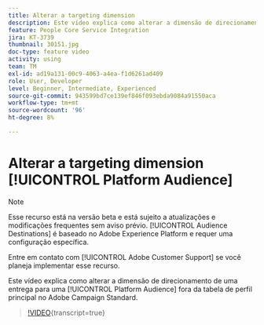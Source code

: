 ```yaml
---
title: Alterar a targeting dimension
description: Este vídeo explica como alterar a dimensão de direcionamento de uma entrega para um Público-alvo da plataforma fora da tabela de perfil principal no Adobe Campaign Standard.
feature: People Core Service Integration
jira: KT-3739
thumbnail: 30151.jpg
doc-type: feature video
activity: using
team: TM
exl-id: ad19a131-00c9-4063-a4ea-f1d6261ad409
role: User, Developer
level: Beginner, Intermediate, Experienced
source-git-commit: 943599bd7ce139ef846f093ebda9084a91550aca
workflow-type: tm+mt
source-wordcount: '96'
ht-degree: 8%

---
```


# Alterar a targeting dimension [!UICONTROL Platform Audience]

>[!NOTE]
>
>Esse recurso está na versão beta e está sujeito a atualizações e modificações frequentes sem aviso prévio. [!UICONTROL Audience Destinations] é baseado no Adobe Experience Platform e requer uma configuração específica.
>
>Entre em contato com [!UICONTROL Adobe Customer Support] se você planeja implementar esse recurso.

Este vídeo explica como alterar a dimensão de direcionamento de uma entrega para uma [!UICONTROL Platform Audience] fora da tabela de perfil principal no Adobe Campaign Standard.

>[!VIDEO](https://video.tv.adobe.com/v/30151?learn=on){transcript=true}
